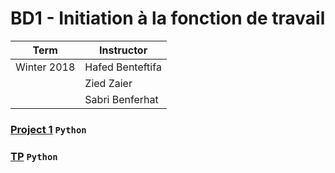 
# BD1 - Initiation à la fonction de travail
| Term | Instructor |
| --- | --- |
| Winter 2018  | Hafed Benteftifa  |
|   | Zied Zaier  |
|   | Sabri Benferhat  |

### [Project 1](/BD1/project1) `Python`
### [TP](/BD1/tp) `Python`
